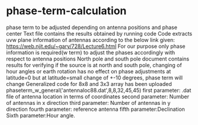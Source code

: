 # phase-term-calculation
phase term to be adjusted depending on antenna positions and phase center
Text file contains the results obtained by running code
Code extracts uvw plane information of antennas according to the below link given:
https://web.njit.edu/~gary/728/Lecture6.html
For our purpose only phase information is required(w term) to adjust the phases accordingly with respect to antenna positions
North pole and south pole document contains results for verifying if the source is at north and south pole, changing of hour angles or earth rotation has no effect on phase adjustments at latitude=0
but at latitude=small change of +-10 degrees, phase term will change
Generalized code for 8x8 and 3x3 array has been uploaded
phaseterm_w_general('antennaloc88.dat',8,8,32,45,45)
first parameter: .dat file of antenna location in terms of coordinates
second parameter: Number of antennas in x direction
third parameter: Number of antennas in y direction
fourth parameter: reference antenna
fifth parameter:Declination
Sixth parameter:Hour angle.

